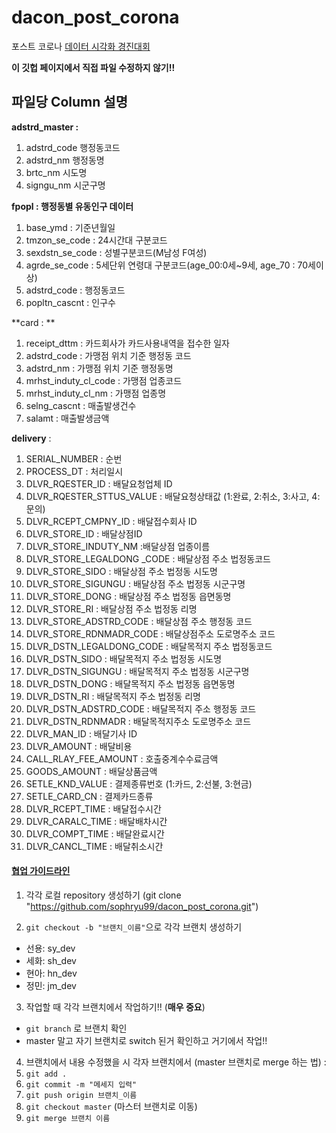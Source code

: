 # dacon_post_corona
포스트 코로나 [데이터 시각화 경진대회](https://dacon.io/competitions/official/235618/overview/) 

**이 깃헙 페이지에서 직접 파일 수정하지 않기!!**



## 파일당 Column 설명

**adstrd_master :** 

1. adstrd_code 행정동코드
2. adstrd_nm 행정동명
3. brtc_nm 시도명
4. signgu_nm 시군구명



**fpopl : 행정동별 유동인구 데이터**

1. base_ymd : 기준년월일
2. tmzon_se_code : 24시간대 구분코드
3. sexdstn_se_code : 성별구분코드(M남성 F여성)
4. agrde_se_code : 5세단위 연령대 구분코드(age_00:0세~9세, age_70 : 70세이상)
5. adstrd_code :  행정동코드
6. popltn_cascnt : 인구수



**card : **

1. receipt_dttm : 카드회사가 카드사용내역을 접수한 일자 
2. adstrd_code : 가맹점 위치 기준 행정동 코드
3. adstrd_nm : 가맹점 위치 기준 행정동명
4. mrhst_induty_cl_code : 가맹점 업종코드
5. mrhst_induty_cl_nm : 가맹점 업종명
6. selng_cascnt : 매출발생건수
7. salamt : 매출발생금액



**delivery** : 

1. SERIAL_NUMBER : 순번
2. PROCESS_DT : 처리일시
3. DLVR_RQESTER_ID : 배달요청업체 ID
4. DLVR_RQESTER_STTUS_VALUE : 배달요청상태값 (1:완료, 2:취소, 3:사고, 4:문의)
5. DLVR_RCEPT_CMPNY_ID : 배달접수회사 ID
6. DLVR_STORE_ID : 배달상점ID
7. DLVR_STORE_INDUTY_NM :배달상점 업종이름
8. DLVR_STORE_LEGALDONG _CODE : 배달상점 주소 법정동코드
9. DLVR_STORE_SIDO : 배달상점 주소 법정동 시도명
10. DLVR_STORE_SIGUNGU : 배달상점 주소 법정동 시군구명
11. DLVR_STORE_DONG : 배달상점 주소 법정동 읍면동명
12. DLVR_STORE_RI : 배달상점 주소 법정동 리명
13. DLVR_STORE_ADSTRD_CODE : 배달상점 주소 행정동 코드
14. DLVR_STORE_RDNMADR_CODE : 배달상점주소 도로명주소 코드
15. DLVR_DSTN_LEGALDONG_CODE : 배달목적지 주소 법정동코드
16. DLVR_DSTN_SIDO : 배달목적지 주소 법정동 시도명
17. DLVR_DSTN_SIGUNGU : 배달목적지 주소 법정동 시군구명
18. DLVR_DSTN_DONG : 배달목적지 주소 법정동 읍면동명
19. DLVR_DSTN_RI : 배달목적지 주소 법정동 리명
20. DLVR_DSTN_ADSTRD_CODE : 배달목적지 주소 행정동 코드
21. DLVR_DSTN_RDNMADR : 배달목적지주소 도로명주소 코드
22. DLVR_MAN_ID : 배달기사 ID
23. DLVR_AMOUNT : 배달비용
24. CALL_RLAY_FEE_AMOUNT : 호출중계수수료금액
25. GOODS_AMOUNT : 배달상품금액
26. SETLE_KND_VALUE : 결제종류번호 (1:카드, 2:선불, 3:현금)
27. SETLE_CARD_CN : 결제카드종류
28. DLVR_RCEPT_TIME : 배달접수시간
29. DLVR_CARALC_TIME : 배달배차시간
30. DLVR_COMPT_TIME : 배달완료시간
31. DLVR_CANCL_TIME : 배달취소시간



#### <u>협업 가이드라인</u>

1. 각각 로컬 repository 생성하기 (git clone "https://github.com/sophryu99/dacon_post_corona.git")

2. `git checkout -b "브랜치_이름"`으로 각각 브랜치 생성하기 
- 선용: sy_dev
- 세화: sh_dev
- 현아: hn_dev
- 정민: jm_dev



3. 작업할 때 각각 브랜치에서 작업하기!! (**매우 중요**)
- `git branch` 로 브랜치 확인
- master 말고 자기 브랜치로 switch 된거 확인하고 거기에서 작업!!



4. 브랜치에서 내용 수정했을 시 각자 브랜치에서 (master 브랜치로 merge 하는 법) :
1. `git add .`
2. `git commit -m "메세지 입력"`
3. `git push origin 브랜치_이름`
4. `git checkout master` (마스터 브랜치로 이동)
5. `git merge 브랜치 이름`



